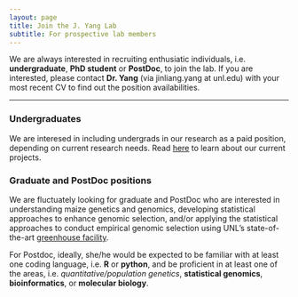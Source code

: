 ```yaml
---
layout: page
title: Join the J. Yang Lab 
subtitle: For prospective lab members
---
```



We are always interested in recruiting enthusiatic individuals, i.e. **undergraduate**, **PhD student** or **PostDoc**, to join the lab. If you are interested, please contact **Dr. Yang** (via jinliang.yang at unl.edu) with your most recent CV to find out the position availabilities. 

----------------------------

### Undergraduates

We are interesed in including undergrads in our research as a paid position, depending on current research needs. Read [here](/research) to learn about our current projects.


### Graduate and PostDoc positions 


We are fluctuately looking for graduate and PostDoc who are interested in understanding maize genetics and genomics, developing statistical approaches to enhance genomic selection, and/or applying the statistical approaches to conduct empirical genomic selection using UNL’s
state-of-the-art [greenhouse facility](http://innovate.unl.edu/greenhouse-innovation-center).

For Postdoc, ideally, she/he would be expected to be familiar with at least one coding language, i.e. **R** or **python**,
and be proficient in at least one of the areas, i.e. *quantitative/population genetics*, 
**statistical genomics**, **bioinformatics**, or **molecular biology**. 

